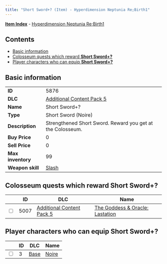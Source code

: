 ```yaml
---
title: "Short Sword+? (Item) - Hyperdimension Neptunia Re;Birth1"
---
```


[**Item Index**](/neptunia/rb1/item/index.html) - [Hyperdimension Neptunia Re;Birth1](/neptunia/rb1)

## Contents

- [Basic information](#basic-information)
- [Colosseum quests which reward **Short Sword+?**](#colosseum-quests-which-reward-short-sword)
- [Player characters who can equip **Short Sword+?**](#player-characters-who-can-equip-short-sword)

## Basic information

|   |   |
| -- | -- |
| **ID** | 5876 |
| **DLC** | [Additional Content Pack 5](/neptunia/rb1/dlc/14-pack5.html) |
| **Name** | Short Sword+? |
| **Type** | Short Sword (Noire) |
| **Description** | Strengthened Short Sword. Reward you get at the Colosseum. |
| **Buy Price** | 0 |
| **Sell Price** | 0 |
| **Max inventory** | 99 |
| **Weapon skill** | [Slash](/neptunia/rb1/skill/1-402-slash.html) |


## Colosseum quests which reward **Short Sword+?**

|    | ID | DLC | Name |
| -- | -- | --- | ---- |
| <input type="checkbox" id="rb1-colosseum-14-5007" class="trackbox" /> | 5007 | [Additional Content Pack 5](/neptunia/rb1/dlc/14-pack5.html) | [The Goddess & Oracle: Lastation](/neptunia/rb1/colosseum/14-5007-the-goddess-oracle-lastation.html) |


## Player characters who can equip **Short Sword+?**

|    | ID | DLC | Name |
| -- | -- | --- | ---- |
| <input type="checkbox" id="rb1-player-1-3" class="trackbox" /> | 3 | [Base](/neptunia/rb1/dlc/1-base.html) | [Noire](/neptunia/rb1/player/1-3-noire.html) |
